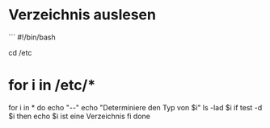 # Verzeichnis auslesen

´´´
#!/bin/bash

cd /etc

# for i in /etc/*

for i in *
do
  echo "--"
  echo "Determiniere den Typ von $i"
  ls -lad $i
  if test -d $i
  then
    echo   $i ist eine Verzeichnis
  fi
done

```
